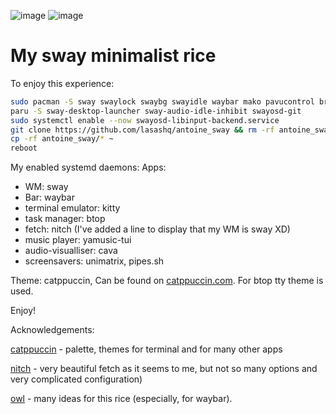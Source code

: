 ![image](https://github.com/user-attachments/assets/d8e39426-0bdd-48ea-a9da-ee73e01634a1)
![image](https://github.com/user-attachments/assets/c41d072d-64d3-4a45-921b-12d5604a04b9)

# My sway minimalist rice

To enjoy this experience:
```bash
sudo pacman -S sway swaylock swaybg swayidle waybar mako pavucontrol brightnessctl playerctl kitty ttf-jetbrains-mono-nerd
paru -S sway-desktop-launcher sway-audio-idle-inhibit swayosd-git
sudo systemctl enable --now swayosd-libinput-backend.service
git clone https://github.com/lasashq/antoine_sway && rm -rf antoine_sway/.git
cp -rf antoine_sway/* ~
reboot
```

My enabled systemd daemons:
Apps:
+ WM: sway
+ Bar: waybar
+ terminal emulator: kitty
+ task manager: btop
+ fetch: nitch (I've added a line to display that my WM is sway XD)
+ music player: yamusic-tui
+ audio-visualliser: cava
+ screensavers: unimatrix, pipes.sh

Theme: catppuccin, Can be found on [catppuccin.com](catppuccin.com). For btop tty theme is used.

Enjoy!

Acknowledgements:

[catppuccin](https://catppuccin.com) - palette, themes for terminal and for many other apps

[nitch](https://github.com/ssleert/nitch) - very beautiful fetch as it seems to me, but not so many options and very complicated configuration)

[owl](https://gitlab.com/prolinux410/owl_dots) - many ideas for this rice (especially, for waybar). 
